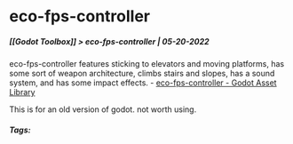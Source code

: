 # eco-fps-controller
##### [[Godot Toolbox]] > eco-fps-controller | 05-20-2022

eco-fps-controller features sticking to elevators and moving platforms, has some sort of weapon architecture, climbs stairs and slopes, has a sound system, and has some impact effects.
		- [eco-fps-controller - Godot Asset Library](https://godotengine.org/asset-library/asset/41)


This is for an old version of godot. not worth using.
##### Tags: 